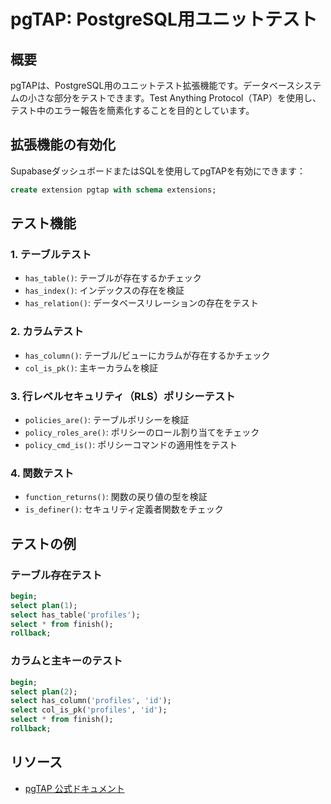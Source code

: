# pgTAP: PostgreSQL用ユニットテスト

## 概要

pgTAPは、PostgreSQL用のユニットテスト拡張機能です。データベースシステムの小さな部分をテストできます。Test Anything Protocol（TAP）を使用し、テスト中のエラー報告を簡素化することを目的としています。

## 拡張機能の有効化

SupabaseダッシュボードまたはSQLを使用してpgTAPを有効にできます：

```sql
create extension pgtap with schema extensions;
```

## テスト機能

### 1. テーブルテスト

- `has_table()`: テーブルが存在するかチェック
- `has_index()`: インデックスの存在を検証
- `has_relation()`: データベースリレーションの存在をテスト

### 2. カラムテスト

- `has_column()`: テーブル/ビューにカラムが存在するかチェック
- `col_is_pk()`: 主キーカラムを検証

### 3. 行レベルセキュリティ（RLS）ポリシーテスト

- `policies_are()`: テーブルポリシーを検証
- `policy_roles_are()`: ポリシーのロール割り当てをチェック
- `policy_cmd_is()`: ポリシーコマンドの適用性をテスト

### 4. 関数テスト

- `function_returns()`: 関数の戻り値の型を検証
- `is_definer()`: セキュリティ定義者関数をチェック

## テストの例

### テーブル存在テスト

```sql
begin;
select plan(1);
select has_table('profiles');
select * from finish();
rollback;
```

### カラムと主キーのテスト

```sql
begin;
select plan(2);
select has_column('profiles', 'id');
select col_is_pk('profiles', 'id');
select * from finish();
rollback;
```

## リソース

- [pgTAP 公式ドキュメント](https://pgtap.org/)
